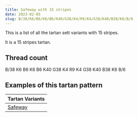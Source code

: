 ```yaml
---
title: Safeway with 15 stripes
date: 2023-02-05
slug: B/38/K6/B6/K6/B6/K40/G38/K4/R9/K4/G38/K40/B38/K6/B/6
---
```

This is a list of all the tartan sett variants with 15 stripes.

It is a 15 stripes tartan.


## Thread count
B/38 K6 B6 K6 B6 K40 G38 K4 R9 K4 G38 K40 B38 K6 B/6

## Examples of this tartan pattern

| Tartan Variants |
|---------------|
| [Safeway](/variants/b/38/k6/b6/k6/b6/k40/g38/k4/r9/k4/g38/k40/b38/k6/b/6-b304080-g008000-k000000-rc00000)||
